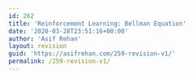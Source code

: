 ```yaml
---
id: 262
title: 'Reinforcement Learning: Bellman Equation'
date: '2020-03-28T23:51:16+00:00'
author: 'Asif Rehan'
layout: revision
guid: 'https://asifrehan.com/259-revision-v1/'
permalink: /259-revision-v1/
---
```


<div class="wp-block-group has-vivid-red-background-color has-background"><div class="wp-block-group__inner-container"><amp-mathml class="wp-block-amp-amp-mathml" data-formula="Q[s,a] = r[s,a] + \gamma * argmax a' Q[s', a']" layout="container"></amp-mathml></div></div>
